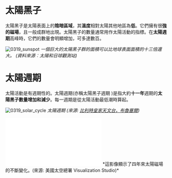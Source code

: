 # 太陽黑子

太陽黑子是太陽表面上的**陰暗區域**，其**溫度**相對太陽其他地區為**低**。它們擁有很**強的磁場**，且一般成群地出現。太陽黑子的數量通常用作太陽活動的指標。在**太陽週期**高峰時，它們的數量會明顯增加，可多達數百。

![0319_sunspot](./static/0319_sunspot.png)
*一個巨大的太陽黑子群的面積可以比地球表面面積的十三倍還大。 (資料來源︰太陽和日球觀測站)*

# 太陽週期

太陽活動是有週期性的。太陽週期(亦稱太陽黑子週期 )是指大約**十一年**週期的**太陽黑子數量增加和減少**。每一週期是從太陽活動最低潮時算起。

![0319_solar_cycle](./static/0319_cycle.png)
*太陽週期 (來源: [比利時皇家天文台，布魯塞爾](http://sidc.be/silso))*

<iframe src="./videos/Sun’s_magnetic_field@nasa.mp4" frameborder="0" allowfullscreen></iframe>
*這影像顯示了四年來太陽磁場的不斷變化。(來源: 美國太空總署 Visualization Studio)*
